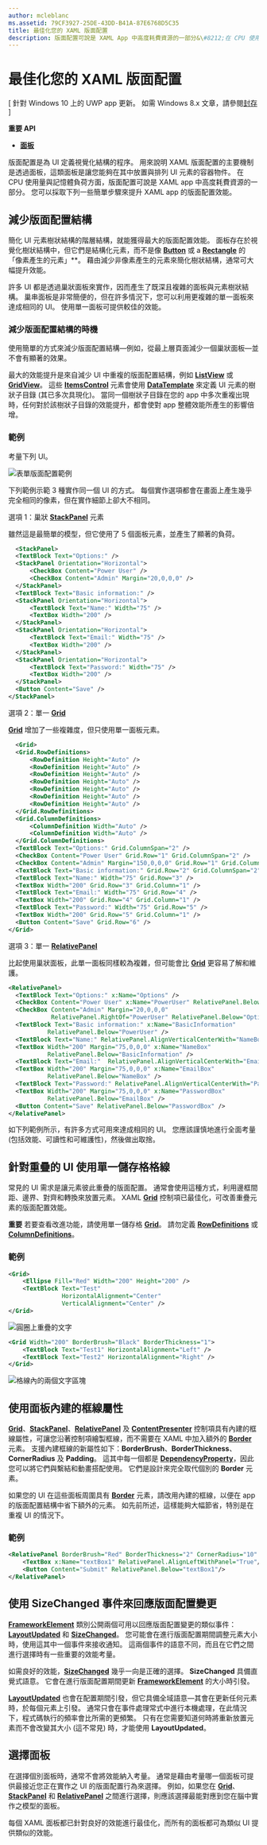 ```yaml
---
author: mcleblanc
ms.assetid: 79CF3927-25DE-43DD-B41A-87E6768D5C35
title: 最佳化您的 XAML 版面配置
description: 版面配置可說是 XAML App 中高度耗費資源的一部分&\#8212;在 CPU 使用量與記憶體負荷方面。 您可以採取下列一些簡單步驟來提升 XAML app 的版面配置效能。
---
```

# 最佳化您的 XAML 版面配置

\[ 針對 Windows 10 上的 UWP app 更新。 如需 Windows 8.x 文章，請參閱[封存](http://go.microsoft.com/fwlink/p/?linkid=619132) \]

**重要 API**

-   [**面板**](https://msdn.microsoft.com/library/windows/apps/BR227511)

版面配置是為 UI 定義視覺化結構的程序。 用來說明 XAML 版面配置的主要機制是透過面板，這類面板是讓您能夠在其中放置與排列 UI 元素的容器物件。 在 CPU 使用量與記憶體負荷方面，版面配置可說是 XAML app 中高度耗費資源的一部分。 您可以採取下列一些簡單步驟來提升 XAML app 的版面配置效能。

## 減少版面配置結構

簡化 UI 元素樹狀結構的階層結構，就能獲得最大的版面配置效能。 面板存在於視覺化樹狀結構中，但它們是結構化元素，而不是像 [**Button**](https://msdn.microsoft.com/library/windows/apps/BR209265) 或 a [**Rectangle**](https://msdn.microsoft.com/library/windows/apps/BR243371) 的「像素產生的元素」**。 藉由減少非像素產生的元素來簡化樹狀結構，通常可大幅提升效能。

許多 UI 都是透過巢狀面板來實作，因而產生了既深且複雜的面板與元素樹狀結構。 巢串面板是非常簡便的，但在許多情況下，您可以利用更複雜的單一面板來達成相同的 UI。 使用單一面板可提供較佳的效能。

### 減少版面配置結構的時機

使用簡單的方式來減少版面配置結構—例如，從最上層頁面減少一個巢狀面板—並不會有顯著的效果。

最大的效能提升是來自減少 UI 中重複的版面配置結構，例如 [**ListView**](https://msdn.microsoft.com/library/windows/apps/BR242878) 或 [**GridView**](https://msdn.microsoft.com/library/windows/apps/BR242705)。 這些 [**ItemsControl**](https://msdn.microsoft.com/library/windows/apps/BR242803) 元素會使用 [**DataTemplate**](https://msdn.microsoft.com/library/windows/apps/BR242348) 來定義 UI 元素的樹狀子目錄 (其已多次具現化)。 當同一個樹狀子目錄在您的 app 中多次重複出現時，任何對於該樹狀子目錄的效能提升，都會使對 app 整體效能所產生的影響倍增。

### 範例

考量下列 UI。

![表單版面配置範例](images/layout-perf-ex1.png)

下列範例示範 3 種實作同一個 UI 的方式。 每個實作選項都會在畫面上產生幾乎完全相同的像素，但在實作細節上卻大不相同。

選項 1：巢狀 [**StackPanel**](https://msdn.microsoft.com/library/windows/apps/BR209635) 元素

雖然這是最簡單的模型，但它使用了 5 個面板元素，並產生了顯著的負荷。

```xml
  <StackPanel>
  <TextBlock Text="Options:" />
  <StackPanel Orientation="Horizontal">
      <CheckBox Content="Power User" />
      <CheckBox Content="Admin" Margin="20,0,0,0" />
  </StackPanel>
  <TextBlock Text="Basic information:" />
  <StackPanel Orientation="Horizontal">
      <TextBlock Text="Name:" Width="75" />
      <TextBox Width="200" />
  </StackPanel>
  <StackPanel Orientation="Horizontal">
      <TextBlock Text="Email:" Width="75" />
      <TextBox Width="200" />
  </StackPanel>
  <StackPanel Orientation="Horizontal">
      <TextBlock Text="Password:" Width="75" />
      <TextBox Width="200" />
  </StackPanel>
  <Button Content="Save" />
</StackPanel>
```

選項 2：單一 [**Grid**](https://msdn.microsoft.com/library/windows/apps/BR242704)

[
            **Grid**](https://msdn.microsoft.com/library/windows/apps/BR242704) 增加了一些複雜度，但只使用單一面板元素。

```xml
  <Grid>
  <Grid.RowDefinitions>
      <RowDefinition Height="Auto" />
      <RowDefinition Height="Auto" />
      <RowDefinition Height="Auto" />
      <RowDefinition Height="Auto" />
      <RowDefinition Height="Auto" />
      <RowDefinition Height="Auto" />
      <RowDefinition Height="Auto" />
  </Grid.RowDefinitions>
  <Grid.ColumnDefinitions>
      <ColumnDefinition Width="Auto" />
      <ColumnDefinition Width="Auto" />
  </Grid.ColumnDefinitions>
  <TextBlock Text="Options:" Grid.ColumnSpan="2" />
  <CheckBox Content="Power User" Grid.Row="1" Grid.ColumnSpan="2" />
  <CheckBox Content="Admin" Margin="150,0,0,0" Grid.Row="1" Grid.ColumnSpan="2" />
  <TextBlock Text="Basic information:" Grid.Row="2" Grid.ColumnSpan="2" />
  <TextBlock Text="Name:" Width="75" Grid.Row="3" />
  <TextBox Width="200" Grid.Row="3" Grid.Column="1" />
  <TextBlock Text="Email:" Width="75" Grid.Row="4" />
  <TextBox Width="200" Grid.Row="4" Grid.Column="1" />
  <TextBlock Text="Password:" Width="75" Grid.Row="5" />
  <TextBox Width="200" Grid.Row="5" Grid.Column="1" />
  <Button Content="Save" Grid.Row="6" />
</Grid>
```

選項 3：單一 [**RelativePanel**](https://msdn.microsoft.com/library/windows/apps/Dn879546)

比起使用巢狀面板，此單一面板同樣較為複雜，但可能會比 [**Grid**](https://msdn.microsoft.com/library/windows/apps/BR242704) 更容易了解和維護。

```xml
<RelativePanel>
  <TextBlock Text="Options:" x:Name="Options" />
  <CheckBox Content="Power User" x:Name="PowerUser" RelativePanel.Below="Options" />
  <CheckBox Content="Admin" Margin="20,0,0,0" 
            RelativePanel.RightOf="PowerUser" RelativePanel.Below="Options" />
  <TextBlock Text="Basic information:" x:Name="BasicInformation"
           RelativePanel.Below="PowerUser" />
  <TextBlock Text="Name:" RelativePanel.AlignVerticalCenterWith="NameBox" />
  <TextBox Width="200" Margin="75,0,0,0" x:Name="NameBox"               
           RelativePanel.Below="BasicInformation" />
  <TextBlock Text="Email:"  RelativePanel.AlignVerticalCenterWith="EmailBox" />
  <TextBox Width="200" Margin="75,0,0,0" x:Name="EmailBox"
           RelativePanel.Below="NameBox" />
  <TextBlock Text="Password:" RelativePanel.AlignVerticalCenterWith="PasswordBox" />
  <TextBox Width="200" Margin="75,0,0,0" x:Name="PasswordBox"
           RelativePanel.Below="EmailBox" />
  <Button Content="Save" RelativePanel.Below="PasswordBox" />
</RelativePanel>
```

如下列範例所示，有許多方式可用來達成相同的 UI。 您應該謹慎地進行全面考量 (包括效能、可讀性和可維護性)，然後做出取捨。

## 針對重疊的 UI 使用單一儲存格格線

常見的 UI 需求是讓元素彼此重疊的版面配置。 通常會使用這種方式，利用邊框間距、邊界、對齊和轉換來放置元素。 XAML [**Grid**](https://msdn.microsoft.com/library/windows/apps/BR242704) 控制項已最佳化，可改善重疊元素的版面配置效能。

**重要** 若要查看改進功能，請使用單一儲存格 [**Grid**](https://msdn.microsoft.com/library/windows/apps/BR242704)。 請勿定義 [**RowDefinitions**](https://msdn.microsoft.com/library/windows/apps/windows.ui.xaml.controls.grid.rowdefinitions) 或 [**ColumnDefinitions**](https://msdn.microsoft.com/library/windows/apps/windows.ui.xaml.controls.grid.columndefinitions)。

### 範例

```xml
<Grid>
    <Ellipse Fill="Red" Width="200" Height="200" />
    <TextBlock Text="Test" 
               HorizontalAlignment="Center" 
               VerticalAlignment="Center" />
</Grid>
```

![圓圈上重疊的文字](images/layout-perf-ex2.png)

```xml
<Grid Width="200" BorderBrush="Black" BorderThickness="1">
    <TextBlock Text="Test1" HorizontalAlignment="Left" />
    <TextBlock Text="Test2" HorizontalAlignment="Right" />
</Grid>
```

![格線內的兩個文字區塊](images/layout-perf-ex3.png)

## 使用面板內建的框線屬性

[
            **Grid**](https://msdn.microsoft.com/library/windows/apps/BR242704)、[**StackPanel**](https://msdn.microsoft.com/library/windows/apps/BR209635)、[**RelativePanel**](https://msdn.microsoft.com/library/windows/apps/Dn879546) 及 [**ContentPresenter**](https://msdn.microsoft.com/library/windows/apps/BR209378) 控制項具有內建的框線屬性，可讓您沿著控制項繪製框線，而不需要在 XAML 中加入額外的 [**Border**](https://msdn.microsoft.com/library/windows/apps/BR209250) 元素。 支援內建框線的新屬性如下：**BorderBrush**、**BorderThickness**、**CornerRadius** 及 **Padding**。 這其中每一個都是 [**DependencyProperty**](https://msdn.microsoft.com/library/windows/apps/BR242362)，因此您可以將它們與繫結和動畫搭配使用。 它們是設計來完全取代個別的 **Border** 元素。

如果您的 UI 在這些面板周圍具有 [**Border**](https://msdn.microsoft.com/library/windows/apps/BR209250) 元素，請改用內建的框線，以便在 app 的版面配置結構中省下額外的元素。 如先前所述，這樣能夠大幅節省，特別是在重複 UI 的情況下。

### 範例

```xml
<RelativePanel BorderBrush="Red" BorderThickness="2" CornerRadius="10" Padding="12">
    <TextBox x:Name="textBox1" RelativePanel.AlignLeftWithPanel="True"/>
    <Button Content="Submit" RelativePanel.Below="textBox1"/>
</RelativePanel>
```

## 使用 **SizeChanged** 事件來回應版面配置變更

[
            **FrameworkElement**](https://msdn.microsoft.com/library/windows/apps/BR208706) 類別公開兩個可用以回應版面配置變更的類似事件：[**LayoutUpdated**](https://msdn.microsoft.com/library/windows/apps/windows.ui.xaml.frameworkelement.layoutupdated) 和 [**SizeChanged**](https://msdn.microsoft.com/library/windows/apps/windows.ui.xaml.frameworkelement.sizechanged)。 您可能會在進行版面配置期間調整元素大小時，使用這其中一個事件來接收通知。 這兩個事件的語意不同，而且在它們之間進行選擇時有一些重要的效能考量。

如需良好的效能，[**SizeChanged**](https://msdn.microsoft.com/library/windows/apps/windows.ui.xaml.frameworkelement.sizechanged) 幾乎一向是正確的選擇。 **SizeChanged** 具備直覺式語意。 它會在進行版面配置期間更新 [**FrameworkElement**](https://msdn.microsoft.com/library/windows/apps/BR208706) 的大小時引發。

[
            **LayoutUpdated**](https://msdn.microsoft.com/library/windows/apps/windows.ui.xaml.frameworkelement.layoutupdated) 也會在配置期間引發，但它具備全域語意—其會在更新任何元素時，於每個元素上引發。 通常只會在事件處理常式中進行本機處理，在此情況下，程式碼執行的頻率會比所需的更頻繁。 只有在您需要知道何時將重新放置元素而不會改變其大小 (這不常見) 時，才能使用 **LayoutUpdated**。

## 選擇面板

在選擇個別面板時，通常不會將效能納入考量。 通常是藉由考量哪一個面板可提供最接近您正在實作之 UI 的版面配置行為來選擇。 例如，如果您在 [**Grid**](https://msdn.microsoft.com/library/windows/apps/BR242704)、[**StackPanel**](https://msdn.microsoft.com/library/windows/apps/BR209635) 和 [**RelativePanel**](https://msdn.microsoft.com/library/windows/apps/Dn879546) 之間進行選擇，則應該選擇最能對應到您在腦中實作之模型的面板。

每個 XAML 面板都已針對良好的效能進行最佳化，而所有的面板都可為類似 UI 提供類似的效能。



<!--HONumber=May16_HO2-->


